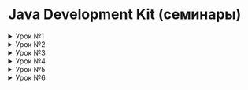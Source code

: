 # Java Development Kit (семинары)

<details>

## Урок 1. Графические интерфейсы


Отправлять сообщения из текстового поля сообщения в лог
по нажатию кнопки или по нажатию клавиши Enter на поле ввода сообщения;
Продублировать импровизированный лог (историю) чата в файле;
При запуске клиента чата заполнять поле истории из файла, если он существует. Обратите внимание, что чаще всего история сообщений хранится на сервере
и заполнение истории чата лучше делать при соединении с сервером, а не при открытии окна клиента.


![1](https://github.com/yurkovawika/Java_Development_Kit/assets/102153972/3358b69f-cd6c-46b4-8ee1-dfb68fccf821)

![2](https://github.com/yurkovawika/Java_Development_Kit/assets/102153972/a236a716-2e75-47d4-a879-064d2115a0e5)

![3](https://github.com/yurkovawika/Java_Development_Kit/assets/102153972/1ecaffe7-a286-45bd-8d17-d210d3c9ee57)

  <summary>Урок №1</summary>
</details>

<details>
  <summary>Урок №2</summary>
    
## Урок 2. Программные интерфейсы

### 1. Дописать третье задание таким образом, чтобы в идентификатор типа Developer записывался объект Frontender, и далее вызывался метод developGUI(), не изменяя существующие интерфейсы, только код основного класса.

На скрине ниже отображена работа программы, которая показывает  работу классов в абстрактном классе Developer:
![image](https://github.com/yurkovawika/Java_Development_Kit/assets/102153972/b9054ebb-19d4-4f1c-a57b-26aebad3621d)

</details>


<details>
  <summary>Урок №3</summary>
    
## Урок 3. 

### 1. 

</details>

<details>
  <summary>Урок №4</summary>
    
## Урок 4. 

### 1. 

</details>


<details>
  <summary>Урок №5</summary>
    
## Урок 5. Многопоточность

### 1. В качестве задачи предлагается решить классическую задачу про обедающих философов
#### Условие:
● Есть пять философов (потоки), которые могут либо обедать (выполнение кода) либо размышлять (ожидание).

● Каждый философ должен пообедать три раза. Каждый прием пищи длиться 500 миллисекунд

● После каждого приема пищи философ должен размышлять

● Не должно возникнуть общей блокировки

● Философы не должны есть больше одного раза подряд

[Решение:](https://github.com/yurkovawika/Java_Development_Kit/blob/master/src/seminar5/DiningPhilosophers.java)

Philosopher - это класс, представляющий философа. Каждый философ реализует интерфейс Runnable.Это позволяет его использовать как поток.
В методе run(), который реализует интерфейс Runnable, философ выполняет следующие действия:
- Размышляет, вызывая метод think().
- Затем пытается захватить стол, вызывая table.acquire(). Если стол уже занят четырьмя философами, этот вызов будет заблокирован до тех пор, пока стол не станет доступным.
- После успешного захвата стола, философ обедает, вызывая eat().
- Затем он освобождает стол, вызывая table.release(), чтобы другие философы могли его использовать.

</details>


<details>
  <summary>Урок №6</summary>
  
  ## Урок 6. Управление проектом: сборщики проектов
#### В качестве задачи предлагаю вам реализовать код для демонстрации  [парадокса Монти Холла](https://ru.wikipedia.org/wiki/Парадокс_Монти_Холла) и наглядно убедиться в верности парадокса (запустить игру в цикле на 1000 и вывести итоговый счет).
  
#### Условие:
● Создать свой Java Maven или Gradle [проект](https://github.com/yurkovawika/JavaDevelopmentKit_Final_Project); 

● Самостоятельно реализовать прикладную задачу;

● Сохранить результат в HashMap<шаг теста, результат>

● Вывести на экран статистику по победам и поражениям

![12](https://github.com/yurkovawika/Java_Development_Kit/assets/102153972/46ae9fd9-24d0-4ef4-b3f5-7e8b31d54af7)


</details>



